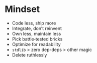 # Mindset

<v-clicks>

- Code less, ship more
- Integrate, don’t reinvent
- Own less, maintain less
- Pick battle‑tested bricks
- Optimize for readability
- `stdlib` > zero dep-deps > other magic
- Delete ruthlessly

</v-clicks>

<!--
Fewer lines, fewer surprises, bugs
Compose from small, tested parts
Lower surface area, easier life
Stable, supported, fewer footguns overall
Clarity over cleverness, always everywhere
Zero deps first, add later
-->
